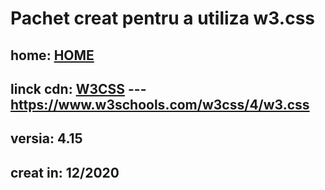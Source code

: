 
# Pachet creat pentru a utiliza w3.css

## home: <a href="https://www.w3schools.com/w3css/default.asp">HOME</a>

## linck cdn: <a href="https://www.w3schools.com/w3css/4/w3.css">W3CSS</a> --- https://www.w3schools.com/w3css/4/w3.css

## versia: 4.15

## creat in: 12/2020









